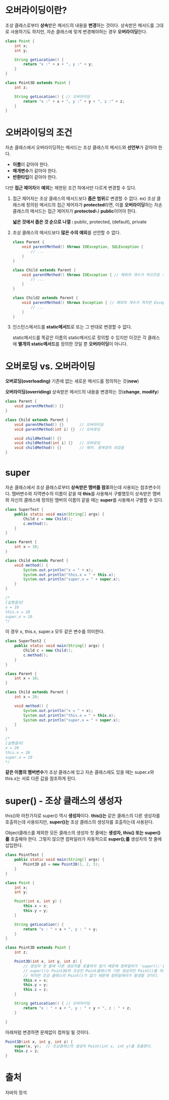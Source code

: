 # 오버라이딩이란?

조상 클래스로부터 **상속**받은 메서드의 내용을 **변경**하는 것이다. 상속받은 메서드를 그대로 사용하기도 하지만, 자손 클래스에 맞게 변경해야하는 경우 **오버라이딩**한다.

```java
class Point {
	int x;
	int y;

	String getLocation() {
		return "x :" + x + ", y :" + y;
	}
}

class Point3D extends Point {
	int z;

	String getLocation() { // 오버라이딩
		return "x :" + x + ", y :" + y + ", z :" + z;
	}
}
```

# 오버라이딩의 조건

자손 클래스에서 오버라이딩하는 메서드는 조상 클래스의 메서드와 **선언부**가 같아야 한다.

- **이름**이 같아야 한다.
- **매개변수**가 같아야 한다.
- **반환타입**이 같아야 한다.

다만 **접근 제어자**와 **예외**는 제한된 조건 하에서만 다르게 변경할 수 있다.

1. 접근 제어자는 조상 클래스의 메서드보다 **좁은 범위**로 변경할 수 없다.
ex) 조상 클래스에 정의된 메서드의 접근 제어자가 **protected**라면, 이를 **오버라이딩**하는 자손 클래스의 메서드는 접근 제어자가 **protected**나 **public**이어야 한다.
    
    **넓은 것에서 좁은 것 순으로 나열 :** public, protected, (default), private
    
2. 조상 클래스의 메서드보다 **많은 수의 예외**를 선언할 수 없다.
    
    ```java
    class Parent {
    	void parentMethod() throws IOException, SQLException {
    		// ...
    	}
    }
    
    class Child extends Parent {
    	void parentMethod() throws IOException { // 예외의 개수가 적으므로 가능
    		// ...
    	}
    }
    
    class Child2 extends Parent {
    	void parentMethod() throws Exception { // 예외의 개수가 적지만 Exception은 모든 예외의 최고 조상이므로 불가능
    		// ...
    	}
    }
    ```
    
3. 인스턴스메서드를 **static메서드**로 또는 그 반대로 변경할 수 없다.
    
    static메서드를 똑같은 이름의 static메서드로 정의할 수 있지만 이것은 각 클래스에 **별개의 static메서드**를 정의한 것일 뿐 **오버라이딩**이 아니다.
    

# 오버로딩 vs. 오버라이딩

**오버로딩(overloading)**   기존에 없는 새로운 메서드를 정의하는 것(**new**)

**오버라이딩(overriding)**   상속받은 메서드의 내용을 변경하는 것(**change**, **modify**)

```java
class Parent {
	void parentMethod() {}
}

class Child extends Parent {
	void parentMethod() {}       // 오버라이딩
	void parentMethod(int i) {}  // 오버로딩

	void childMethod() {}
	void childMethod(int i) {}   // 오버로딩
	void childMethod() {}        // 에러. 중복정의 되었음
}
```

# super

자손 클래스에서 조상 클래스로부터 **상속받은 맴버를 참조**하는데 사용되는 참조변수이다. 맴버변수와 지역변수의 이름이 같을 때 **this**를 사용해서 구별했듯이 상속받은 맴버와 자신의 클래스에 정의된 맴버의 이름이 같을 때는 **super**를 사용해서 구별할 수 있다.

```java
class SuperTest {
	public static void main(String[] args) {
		Child c = new Child();
		c.method();
	}
}

class Parent {
	int x = 10;
}

class Child extends Parent {
	void method() {
		System.out.println("x = " + x);
		System.out.println("this.x = " + this.x);
		System.out.println("super.x = " + super.x);
	}
}

/*
[실행결과]
x = 10
this.x = 10
super.x = 10
*/
```

이 경우 x, this.x, super.x 모두 같은 변수를 의미한다.

```java
class SuperTest2 {
	public static void main(String[] args) {
		Child c = new Child();
		c.method();
	}
}

class Parent {
	int x = 10;
}

class Child extends Parent {
	int x = 20;

	void method() {
		System.out.println("x = " + x);
		System.out.println("this.x = " + this.x);
		System.out.println("super.x = " + super.x);
	}
}

/*
[실행결과]
x = 20
this.x = 20
super.x = 10
*/
```

**같은 이름의 맴버변수**가 조상 클래스에 있고 자손 클래스에도 있을 때는 super.x와 this.x는 서로 다른 값을 참조하게 된다.

# super() - 조상 클래스의 생성자

this()와 마찬가지로 super() 역시 **생성자**이다. **this()는** 같은 클래스의 다른 생성자를 호출하는데 사용되지만, **super()는** 조상 클래스의 생성자를 호출하는데 사용된다.

Object클래스를 제외한 모든 클래스의 생성자 첫 줄에는 **생성자, this() 또는** **super()를** 호출해야 한다. 그렇지 않으면 컴파일러가 자동적으로 **super();를** 생성자의 첫 줄에 삽입한다.

```java
class PointTest {
	public static void main(String[] args) {
		Point3D p3 = new Point3D(1, 2, 3);
	}
}

class Point {
	int x;
	int y;

	Point(int x, int y) {
		this.x = x;
		this.y = y;
	}

	String getLocation() {
		return "x : " + x + ", y : " + y;
	}
}

class Point3D extends Point {
	int z;

	Point3D(int x, int y, int z) {
		// 생성자 첫 줄에 다른 생성자를 호출하지 않기 때문에 컴파일러가 'super();'를 여기에 삽입한다.
		// super()는 Point3D의 조상인 Point클래스의 기본 생성자인 Point()를 의미한다.
		// 하지만 조상 클래스의 Point()가 없기 때문에 컴파일에러가 발생할 것이다.
		this.x = x;
		this.y = y;
		this.z = z;
	}

	String getLocation() { // 오버라이딩
		return "x : " + x + ", y : " + y + ", z : " + z;
	}

}
```

아래처럼 변경하면 문제없이 컴파일 될 것이다.

```java
Point3D(int x, int y, int z) {
	super(x, y);  // 조상클래스의 생성자 Point(int x, int y)를 호출한다.
	this.z = z;
}

```

# 출처

자바의 정석
